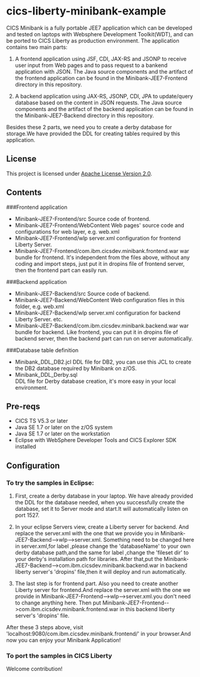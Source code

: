 # cics-liberty-minibank-example

CICS Minibank is a fully portable JEE7 application which can be developed and tested on laptops with Websphere Development Toolkit(WDT), and
can be ported to CICS Liberty as production environment. The application contains two main parts:

1. A frontend application using JSF, CDI, JAX-RS and JSONP to receive user input from Web pages and to pass request to a bankend application with JSON. 
The Java source components and the artifact of the frontend application can be found in the Minibank-JEE7-Frontend directory in this repository.

1. A backend application using JAX-RS, JSONP, CDI, JPA to update/query database based on the content in JSON requests. 
The Java source components and the artifact of the backend application can be found in the Minibank-JEE7-Backend directory in this repository.

Besides these 2 parts, we need you to create a derby database for storage.We have provided the DDL for creating tables required by this application. 


## License
This project is licensed under [Apache License Version 2.0](LICENSE).   

## Contents

###Frontend application
- Minibank-JEE7-Frontend/src
	Source code of frontend.
- Minibank-JEE7-Frontend/WebContent
	Web pages' source code and configurations for web layer, e.g. web.xml
- Minibank-JEE7-Frontend/wlp
	server.xml configuration for frontend Liberty Server.
- Minibank-JEE7-Frontend/com.ibm.cicsdev.minibank.frontend.war
	war bundle for frontend. It's independent from the files above, without any coding and import steps, just put it in dropins file of frontend server, then the frontend part can easily run.


###Backend application
- Minibank-JEE7-Backend/src
	Source code of backend.
- Minibank-JEE7-Backend/WebContent
	Web configuration files in this folder, e.g. web.xml
- Minibank-JEE7-Backend/wlp
	server.xml configuration for backend Liberty Server. etc.
- Minibank-JEE7-Backend/com.ibm.cicsdev.minibank.backend.war
	war bundle for backend. Like frontend, you can put it in dropins file of backend server, then the backend part can run on server automatically.
	
###Database table definition
- Minibank_DDL_DB2.jcl
	DDL file for DB2, you can use this JCL to create the DB2 database required by Minibank on z/OS.
- Minibank_DDL_Derby.sql	
	DDL file for Derby database creation, it's more easy in your local environment.

## Pre-reqs

* CICS TS V5.3 or later
* Java SE 1.7 or later on the z/OS system
* Java SE 1.7 or later on the workstation
* Eclipse with WebSphere Developer Tools and CICS Explorer SDK installed


## Configuration


### To try the samples in Eclipse:
1. First, create a derby database in your laptop. We have already provided the DDL for the database needed, when you successfully create the database, set it to Server mode and start.It will automatically listen on port 1527. 

1. In your eclipse Servers view, create a Liberty server for backend. And replace the server.xml with the one that we provide you in Minibank-JEE7-Backend-->wlp-->server.xml.
	Something need to be changed here in server.xml,for label <dataSource>,please change the 'databaseName' to your own derby database path,and the same for label <library>,change the 'fileset dir' to your derby's installation path for libraries.
	After that,put the Minibank-JEE7-Backend-->com.ibm.cicsdev.minibank.backend.war in backend liberty server's 'dropins' file,then it will deploy and run automatically.
1. The last step is for frontend part. Also you need to create another Liberty server for frontend.And replace the server.xml with the one we provide in Minibank-JEE7-Frontend-->wlp-->server.xml.you don't need to change anything here.
	Then put Minibank-JEE7-Frontend-->com.ibm.cicsdev.minibank.frontend.war in this backend liberty server's 'dropins' file.
	
After these 3 steps above, visit 'localhost:9080/com.ibm.cicsdev.minibank.frontend/' in your browser.And now you can enjoy your Minibank Application!
	

### To port the samples in CICS Liberty


Welcome contribution!
